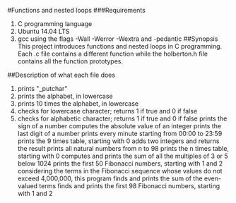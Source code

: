 #Functions and nested loops
###Requirements
1. C programming language
2. Ubuntu 14.04 LTS
3. gcc using the flags -Wall -Werror -Wextra and -pedantic
##Synopsis
This project introduces functions and nested loops in C programming. Each .c file contains a different function while the holberton.h file contains all the function prototypes.

##Description of what each file does
1. prints "_putchar"
2. prints the alphabet, in lowercase
3. prints 10 times the alphabet, in lowercase
4. checks for lowercase character; returns 1 if true and 0 if false
5. checks for alphabetic character; returns 1 if true and 0 if false
prints the sign of a number
computes the absolute value of an integer
prints the last digit of a number
prints every minute starting from 00:00 to 23:59
prints the 9 times table, starting with 0
adds two integers and returns the result
prints all natural numbers from n to 98
prints the n times table, starting with 0
computes and prints the sum of all the multiples of 3 or 5 below 1024
prints the first 50 Fibonacci numbers, starting with 1 and 2
considering the terms in the Fibonacci sequence whose values do not exceed 4,000,000, this program finds and prints the sum of the even-valued terms
finds and prints the first 98 Fibonacci numbers, starting with 1 and 2
